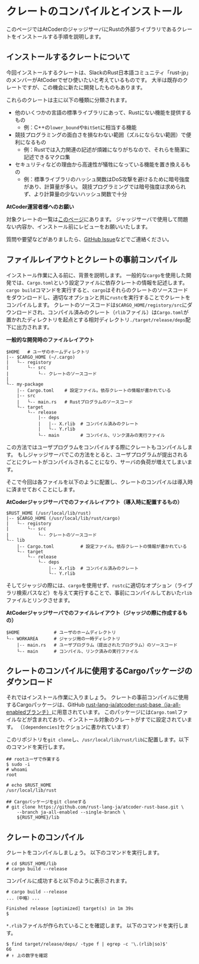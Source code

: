 <!-- -*- coding:utf-8-unix -*- -->

# クレートのコンパイルとインストール

このページではAtCoderのジャッジサーバにRustの外部ライブラリであるクレートをインストールする手順を説明します。


## インストールするクレートについて

今回インストールするクレートは、SlackのRust日本語コミュニティ「rust-jp」のメンバーがAtCoderでぜひ使いたいと考えているものです。
大半は既存のクレートですが、この機会に新たに開発したものもあります。

これらのクレートは主に以下の種類に分類されます。

- 他のいくつかの言語の標準ライブラリにあって、Rustにない機能を提供するもの
  - 例：C++の`lower_bound`や`BitSet`に相当する機能
- 競技プログラミングの面白さを損なわない範囲（ズルにならない範囲）で便利になるもの
  - 例：Rustでは入力関連の記述が煩雑になりがちなので、それらを簡潔に記述できるマクロ集
- セキュリティなどの理由から高速性が犠牲になっている機能を置き換えるもの
  - 例：標準ライブラリのハッシュ関数はDoS攻撃を避けるために暗号強度があり、計算量が多い。
    競技プログラミングでは暗号強度は求められず、より計算量の少ないハッシュ関数で十分

**AtCoder運営者様へのお願い**

対象クレートの一覧は[このページ][crates-2019]にあります。
ジャッジサーバで使用して問題ない内容か、インストール前にレビューをお願いいたします。

質問や要望などがありましたら、[GitHub Issue][gh-issue]などでご連絡ください。

[crates-2019]: https://github.com/rust-lang-ja/atcoder-rust-resources/wiki/Crates-2019
[gh-issue]: https://github.com/rust-lang-ja/atcoder-rust-resources/issues


## ファイルレイアウトとクレートの事前コンパイル

インストール作業に入る前に、背景を説明します。
一般的な`cargo`を使用した開発では、`Cargo.toml`という設定ファイルに依存クレートの情報を記述します。
`cargo build`コマンドを実行すると、`cargo`はそれらのクレートのソースコードをダウンロードし、適切なオプションと共に`rustc`を実行することでクレートをコンパイルします。
クレートのソースコードは`$CARGO_HOME/registory/src`にダウンロードされ、コンパイル済みのクレート（`rlib`ファイル）は`Cargo.toml`が置かれたディレクトリを起点とする相対ディレクトリ`./target/release/deps`配下に出力されます。

**一般的な開発時のファイルレイアウト**

```console
$HOME   # ユーザのホームディレクトリ
|-- $CARGO_HOME (~/.cargo)
|   └-- registory
|       └-- src
|           └-- クレートのソースコード
|
└-- my-package
    |-- Cargo.toml    # 設定ファイル。依存クレートの情報が書かれている
    |-- src
    |   └-- main.rs   # Rustプログラムのソースコード
    └-- target
        └-- release
            |-- deps
            |   |-- X.rlib  # コンパイル済みのクレート
            |   └-- Y.rlib
            └-- main        # コンパイル、リンク済みの実行ファイル
```

この方法ではユーザプログラムをコンパイルする際にクレートもコンパイルします。
もしジャッジサーバでこの方法をとると、ユーザプログラムが提出されるごとにクレートがコンパイルされることになり、サーバの負荷が増えてしまいます。

そこで今回は各ファイルを以下のように配置し、クレートのコンパイルは導入時に済ませておくことにします。

**AtCoderジャッジサーバでのファイルレイアウト（導入時に配置するもの）**

```console
$RUST_HOME (/usr/local/lib/rust)
|-- $CARGO_HOME (/usr/local/lib/rust/cargo)
|   └-- registory
|       └-- src
|           └-- クレートのソースコード
└-- lib
    |-- Cargo.toml          # 設定ファイル。依存クレートの情報が書かれている
    └-- target
        └-- release
            └-- deps
                |-- X.rlib  # コンパイル済みのクレート
                └-- Y.rlib
```

そしてジャッジの際には、`cargo`を使用せず、`rustc`に適切なオプション（ライブラリ検索パスなど）を与えて実行することで、事前にコンパイルしておいた`rlib`ファイルとリンクさせます。

**AtCoderジャッジサーバでのファイルレイアウト（ジャッジの際に作成するもの）**

```console
$HOME             # ユーザのホームディレクトリ
└-- WORKAREA      # ジャッジ用の一時ディレクトリ
    |-- main.rs   # ユーザプログラム（提出されたプログラム）のソースコード
    └-- main      # コンパイル、リンク済みの実行ファイル
```


## クレートのコンパイルに使用するCargoパッケージのダウンロード

それではインストール作業に入りましょう。
クレートの事前コンパイルに使用するCargoパッケージは、GitHub [rust-lang-ja/atcoder-rust-base（ja-all-enabledブランチ）][rust-base-branch]に用意されています。
このパッケージには`Cargo.toml`ファイルなどが含まれており、インストール対象のクレートがすでに設定されています。
（`[dependencies]`セクションに書かれています）

このリポジトリを`git clone`し、`/usr/local/lib/rust/lib`に配置します。以下のコマンドを実行します。

```console
## rootユーザで作業する
$ sudo -i
# whoami
root

# echo $RUST_HOME
/usr/local/lib/rust

## Cargoパッケージをgit cloneする
# git clone https://github.com/rust-lang-ja/atcoder-rust-base.git \
    --branch ja-all-enabled --single-branch \
    ${RUST_HOME}/lib
```

[rust-base-branch]: https://github.com/rust-lang-ja/atcoder-rust-base/tree/ja-all-enabled


## クレートのコンパイル

クレートをコンパイルしましょう。
以下のコマンドを実行します。

```console
# cd $RUST_HOME/lib
# cargo build --release
```

コンパイルに成功すると以下のように表示されます。

```console
# cargo build --release
...（中略）...

Finished release [optimized] target(s) in 1m 39s
$
```

`*.rlib`ファイルが作られていることを確認します。
以下のコマンドを実行します。

```console
$ find target/release/deps/ -type f | egrep -c '\.(rlib|so)$'
66
# ↑ 上の数字を確認
```

